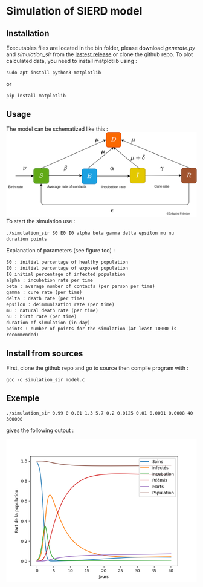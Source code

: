 # Simulation of SIERD model
## Installation
Executables files are located in the bin folder, please download *generate.py* and *simulation_sir* from the [lastest release](https://github.com/acmo0/SIR-simulation/releases/tag/v1.0) or clone the github repo.
To plot calculated data, you need to install matplotlib using :
```
sudo apt install python3-matplotlib
```
or
```
pip install matplotlib
```
## Usage
The model can be schematized like this :
![fig1](https://github.com/acmo0/SIR-simulation/blob/main/img/diag2.png)
To start the simulation use :
```
./simulation_sir S0 E0 I0 alpha beta gamma delta epsilon mu nu duration points
```
Explanation of parameters (see figure too) :
```
S0 : initial percentage of healthy population
E0 : initial percentage of exposed pupulation
I0 initial percentage of infected population
alpha : incubation rate per time
beta : average number of contacts (per person per time)
gamma : cure rate (per time)
delta : death rate (per time)
epsilon : deimmunization rate (per time)
mu : natural death rate (per time)
nu : birth rate (per time)
duration of simulation (in day)
points : number of points for the simulation (at least 10000 is recommended)
```
## Install from sources
First, clone the github repo and go to source then compile program with :
```
gcc -o simulation_sir model.c
```
## Exemple
```
./simulation_sir 0.99 0 0.01 1.3 5.7 0.2 0.0125 0.01 0.0001 0.0008 40 300000
```
gives the following output :

![fig](https://github.com/acmo0/SIR-simulation/blob/main/img/fig_demo.png)

